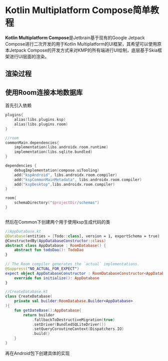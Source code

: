 # Kotlin Multiplatform Compose简单教程

**Kotlin Multiplatform Compose**是Jetbrain基于现有的Google Jetpack Compose进行二次开发的用于Kotlin Multiplatform的UI框架，其希望可以使用原本Jetpack Compose的开发方式来对KMP的所有端进行UI绘制，底层基于Skia框架进行UI层面的渲染。

## 渲染过程


## 使用Room连接本地数据库

首先引入依赖
```kotlin
plugins{
	alias(libs.plugins.ksp)  
	alias(libs.plugins.room)
}

//room  
commonMain.dependencies{
	implementation(libs.androidx.room.runtime)  
	implementation(libs.sqlite.bundled)
}

dependencies {  
    debugImplementation(compose.uiTooling)  
    add("kspAndroid", libs.androidx.room.compiler)  
    add("kspCommonMainMetadata", libs.androidx.room.compiler)  
    add("kspDesktop",libs.androidx.room.compiler)  
}

room{  
    schemaDirectory("$projectDir/schemas")  
}



```


然后在Common下创建两个用于使用ksp生成代码的类

```kotlin
//AppDatabase.kt
@Database(entities = [Todo::class], version = 1, exportSchema = true)  
@ConstructedBy(AppDatabaseConstructor::class)  
abstract class AppDatabase : RoomDatabase() {  
    abstract fun todoDao(): TodoDao  
}  
  
// The Room compiler generates the `actual` implementations.  
@Suppress("NO_ACTUAL_FOR_EXPECT")  
expect object AppDatabaseConstructor : RoomDatabaseConstructor<AppDatabase> {  
    override fun initialize(): AppDatabase  
}
```

```kotlin
//CreateDatabase.kt
class CreateDatabase(  
    private val builder:RoomDatabase.Builder<AppDatabase>  
){  
    fun getDateBase():AppDatabase{  
        return builder  
            .fallbackToDestructiveMigration(true)  
            .setDriver(BundledSQLiteDriver())  
            .setQueryCoroutineContext(Dispatchers.IO)  
            .build()  
    }  
}
```

再在Android包下创建具体的实现

```
```